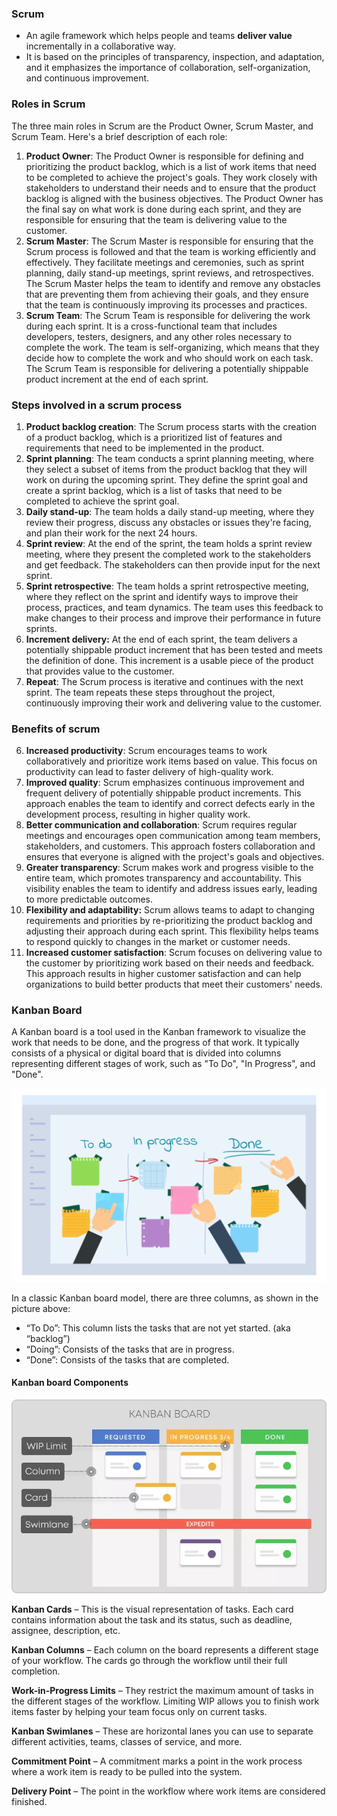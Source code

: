 ### Scrum

- An agile framework which helps people and teams **deliver value** incrementally in a collaborative way. 
- It is based on the principles of transparency, inspection, and adaptation, and it emphasizes the importance of collaboration, self-organization, and continuous improvement.

### Roles in Scrum

The three main roles in Scrum are the Product Owner, Scrum Master, and Scrum Team. Here's a brief description of each role:

1. **Product Owner**: The Product Owner is responsible for defining and prioritizing the product backlog, which is a list of work items that need to be completed to achieve the project's goals. They work closely with stakeholders to understand their needs and to ensure that the product backlog is aligned with the business objectives. The Product Owner has the final say on what work is done during each sprint, and they are responsible for ensuring that the team is delivering value to the customer.
2. **Scrum Master**: The Scrum Master is responsible for ensuring that the Scrum process is followed and that the team is working efficiently and effectively. They facilitate meetings and ceremonies, such as sprint planning, daily stand-up meetings, sprint reviews, and retrospectives. The Scrum Master helps the team to identify and remove any obstacles that are preventing them from achieving their goals, and they ensure that the team is continuously improving its processes and practices.
3. **Scrum Team**: The Scrum Team is responsible for delivering the work during each sprint. It is a cross-functional team that includes developers, testers, designers, and any other roles necessary to complete the work. The team is self-organizing, which means that they decide how to complete the work and who should work on each task. The Scrum Team is responsible for delivering a potentially shippable product increment at the end of each sprint.

### Steps involved in a scrum process  

1. **Product backlog creation**: The Scrum process starts with the creation of a product backlog, which is a prioritized list of features and requirements that need to be implemented in the product.
2. **Sprint planning**: The team conducts a sprint planning meeting, where they select a subset of items from the product backlog that they will work on during the upcoming sprint. They define the sprint goal and create a sprint backlog, which is a list of tasks that need to be completed to achieve the sprint goal.
3. **Daily stand-up**: The team holds a daily stand-up meeting, where they review their progress, discuss any obstacles or issues they're facing, and plan their work for the next 24 hours.
4. **Sprint review**: At the end of the sprint, the team holds a sprint review meeting, where they present the completed work to the stakeholders and get feedback. The stakeholders can then provide input for the next sprint.
5. **Sprint retrospective**: The team holds a sprint retrospective meeting, where they reflect on the sprint and identify ways to improve their process, practices, and team dynamics. The team uses this feedback to make changes to their process and improve their performance in future sprints.
6. **Increment delivery:** At the end of each sprint, the team delivers a potentially shippable product increment that has been tested and meets the definition of done. This increment is a usable piece of the product that provides value to the customer.
7. **Repeat**: The Scrum process is iterative and continues with the next sprint. The team repeats these steps throughout the project, continuously improving their work and delivering value to the customer.

### Benefits of scrum

6. **Increased productivity**: Scrum encourages teams to work collaboratively and prioritize work items based on value. This focus on productivity can lead to faster delivery of high-quality work.
2. **Improved quality**: Scrum emphasizes continuous improvement and frequent delivery of potentially shippable product increments. This approach enables the team to identify and correct defects early in the development process, resulting in higher quality work.
3. **Better communication and collaboration**: Scrum requires regular meetings and encourages open communication among team members, stakeholders, and customers. This approach fosters collaboration and ensures that everyone is aligned with the project's goals and objectives.
4. **Greater transparency**: Scrum makes work and progress visible to the entire team, which promotes transparency and accountability. This visibility enables the team to identify and address issues early, leading to more predictable outcomes.
5. **Flexibility and adaptability:** Scrum allows teams to adapt to changing requirements and priorities by re-prioritizing the product backlog and adjusting their approach during each sprint. This flexibility helps teams to respond quickly to changes in the market or customer needs.
6. **Increased customer satisfaction**: Scrum focuses on delivering value to the customer by prioritizing work based on their needs and feedback. This approach results in higher customer satisfaction and can help organizations to build better products that meet their customers' needs.

### Kanban Board

A Kanban board is a tool used in the Kanban framework to visualize the work that needs to be done, and the progress of that work. It typically consists of a physical or digital board that is divided into columns representing different stages of work, such as "To Do", "In Progress", and "Done".

<img src="../Images/Kanban-Board-Todo-Doing-Done-1024x628.webp" style="zoom:120%;" />

In a classic Kanban board model, there are three columns, as shown in the picture above:

- “To Do”: This column lists the tasks that are not yet started. (aka “backlog”)
- “Doing”: Consists of the tasks that are in progress.
- “Done”: Consists of the tasks that are completed.

#### Kanban board Components

<img src="../Images/Kanban_board-elements.webp" style="zoom:120%;" />

**Kanban Cards** – This is the visual representation of tasks. Each card contains information about the task and its status, such as deadline, assignee, description, etc.

**Kanban Columns** – Each column on the board represents a different stage of your workflow. The cards go through the workflow until their full completion.

**Work-in-Progress Limits** – They restrict the maximum amount of tasks in the different stages of the workflow. Limiting WIP allows you to finish work items faster by helping your team focus only on current tasks.

**Kanban Swimlanes** – These are horizontal lanes you can use to separate different activities, teams, classes of service, and more.

**Commitment Point** – A commitment marks a point in the work process where a work item is ready to be pulled into the system.

**Delivery Point** – The point in the workflow where work items are considered finished.
